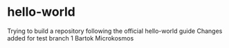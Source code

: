 # hello-world
Trying to build a repository following the official hello-world guide
Changes added for test branch 1
Bartok Microkosmos
